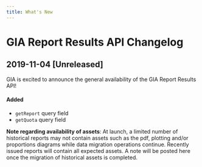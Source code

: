 ```yaml
---
title: What's New
---
```


# GIA Report Results API Changelog

## 2019-11-04 [Unreleased]

GIA is excited to announce the general availability of the GIA Report Results API!

#### Added

- `getReport` query field
- `getQuota` query field

__Note regarding availability of assets__: At launch, a limited number of historical reports may not contain assets such as the pdf, plotting and/or proportions diagrams while data migration operations continue. Recently issued reports will contain all expected assets. A note will be posted here once the migration of historical assets is completed.
